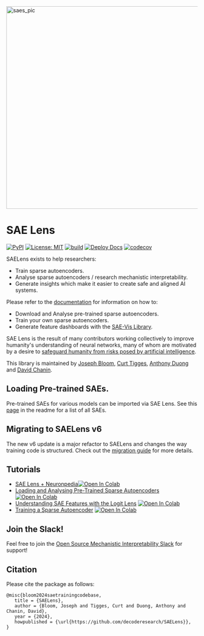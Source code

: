 <img width="1308" height="532" alt="saes_pic" src="https://github.com/user-attachments/assets/2a5d752f-b261-4ee4-ad5d-ebf282321371" />

# SAE Lens

[![PyPI](https://img.shields.io/pypi/v/sae-lens?color=blue)](https://pypi.org/project/sae-lens/)
[![License: MIT](https://img.shields.io/badge/License-MIT-yellow.svg)](https://opensource.org/licenses/MIT)
[![build](https://github.com/decoderesearch/SAELens/actions/workflows/build.yml/badge.svg)](https://github.com/decoderesearch/SAELens/actions/workflows/build.yml)
[![Deploy Docs](https://github.com/decoderesearch/SAELens/actions/workflows/deploy_docs.yml/badge.svg)](https://github.com/decoderesearch/SAELens/actions/workflows/deploy_docs.yml)
[![codecov](https://codecov.io/gh/decoderesearch/SAELens/graph/badge.svg?token=N83NGH8CGE)](https://codecov.io/gh/decoderesearch/SAELens)

SAELens exists to help researchers:

- Train sparse autoencoders.
- Analyse sparse autoencoders / research mechanistic interpretability.
- Generate insights which make it easier to create safe and aligned AI systems.

Please refer to the [documentation](https://decoderesearch.github.io/SAELens/) for information on how to:

- Download and Analyse pre-trained sparse autoencoders.
- Train your own sparse autoencoders.
- Generate feature dashboards with the [SAE-Vis Library](https://github.com/callummcdougall/sae_vis/tree/main).

SAE Lens is the result of many contributors working collectively to improve humanity's understanding of neural networks, many of whom are motivated by a desire to [safeguard humanity from risks posed by artificial intelligence](https://80000hours.org/problem-profiles/artificial-intelligence/).

This library is maintained by [Joseph Bloom](https://www.decoderesearch.com/), [Curt Tigges](https://curttigges.com/), [Anthony Duong](https://github.com/anthonyduong9) and [David Chanin](https://github.com/chanind).

## Loading Pre-trained SAEs.

Pre-trained SAEs for various models can be imported via SAE Lens. See this [page](https://decoderesearch.github.io/SAELens/sae_table/) in the readme for a list of all SAEs.

## Migrating to SAELens v6

The new v6 update is a major refactor to SAELens and changes the way training code is structured. Check out the [migration guide](https://decoderesearch.github.io/SAELens/latest/migrating/) for more details.

## Tutorials

- [SAE Lens + Neuronpedia](tutorials/tutorial_2_0.ipynb)[![Open In Colab](https://colab.research.google.com/assets/colab-badge.svg)](https://githubtocolab.com/decoderesearch/SAELens/blob/main/tutorials/tutorial_2_0.ipynb)
- [Loading and Analysing Pre-Trained Sparse Autoencoders](tutorials/basic_loading_and_analysing.ipynb)
  [![Open In Colab](https://colab.research.google.com/assets/colab-badge.svg)](https://githubtocolab.com/decoderesearch/SAELens/blob/main/tutorials/basic_loading_and_analysing.ipynb)
- [Understanding SAE Features with the Logit Lens](tutorials/logits_lens_with_features.ipynb)
  [![Open In Colab](https://colab.research.google.com/assets/colab-badge.svg)](https://githubtocolab.com/decoderesearch/SAELens/blob/main/tutorials/logits_lens_with_features.ipynb)
- [Training a Sparse Autoencoder](tutorials/training_a_sparse_autoencoder.ipynb)
  [![Open In Colab](https://colab.research.google.com/assets/colab-badge.svg)](https://githubtocolab.com/decoderesearch/SAELens/blob/main/tutorials/training_a_sparse_autoencoder.ipynb)

## Join the Slack!

Feel free to join the [Open Source Mechanistic Interpretability Slack](https://join.slack.com/t/opensourcemechanistic/shared_invite/zt-375zalm04-GFd5tdBU1yLKlu_T_JSqZQ) for support!

## Citation

Please cite the package as follows:

```
@misc{bloom2024saetrainingcodebase,
   title = {SAELens},
   author = {Bloom, Joseph and Tigges, Curt and Duong, Anthony and Chanin, David},
   year = {2024},
   howpublished = {\url{https://github.com/decoderesearch/SAELens}},
}
```
